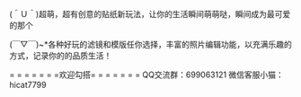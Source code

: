(＾Ｕ＾)超萌，超有创意的贴纸新玩法，让你的生活瞬间萌萌哒，瞬间成为最可爱的那个

(￣▽￣)~*各种好玩的滤镜和模版任你选择，丰富的照片编辑功能，以充满乐趣的方式，记录你的的品质生活！

= = = = = = =欢迎勾搭= = = = = = =
QQ交流群：699063121
微信客服小猫：hicat7799
